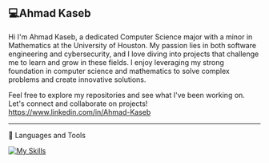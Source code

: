 💻Ahmad Kaseb
-
Hi I'm Ahmad Kaseb, a dedicated Computer Science major with a minor in Mathematics at the University of Houston. My passion lies in both software engineering and cybersecurity, and I love diving into projects that challenge me to learn and grow in these fields. I enjoy leveraging my strong foundation in computer science and mathematics to solve complex problems and create innovative solutions.

Feel free to explore my repositories and see what I've been working on. Let's connect and collaborate on projects! https://www.linkedin.com/in/Ahmad-Kaseb

---
🎒 Languages and Tools

[![My Skills](https://skillicons.dev/icons?i=cpp,py)](https://skillicons.dev)

